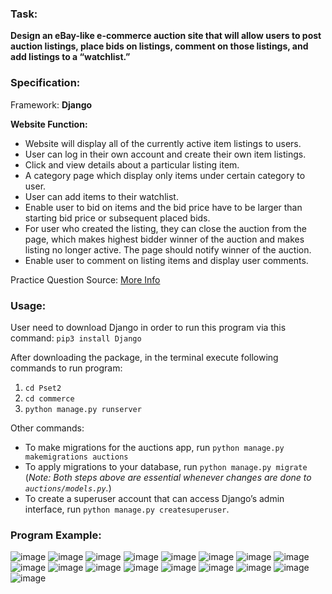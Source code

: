 ### Task: ###
**Design an eBay-like e-commerce auction site that will allow users to post auction listings, place bids on listings, comment on those listings, and add listings to a “watchlist.”**

### Specification: ###
Framework: **Django**

**Website Function:**

- Website will display all of the currently active item listings to users.
- User can log in their own account and create their own item listings.
- Click and view details about a particular listing item.
- A category page which display only items under certain category to user.
- User can add items to their watchlist.
- Enable user to bid on items and the bid price have to be larger than starting bid price or subsequent placed bids.
- For user who created the listing, they can close the auction from the page, which makes highest bidder winner of the auction and makes listing no longer active. The page should notify winner of the auction.
- Enable user to comment on listing items and display user comments.

Practice Question Source: [More Info](https://cs50.harvard.edu/web/2020/projects/2/commerce/)

### Usage: ###
User need to download Django in order to run this program via this command: `pip3 install Django`

After downloading the package, in the terminal execute following commands to run program:
1. `cd Pset2`
2. `cd commerce`
3. `python manage.py runserver`

Other commands:
- To make migrations for the auctions app, run `python manage.py makemigrations auctions`
- To apply migrations to your database, run `python manage.py migrate` <br>
   (*Note: Both steps above are essential whenever changes are done to `auctions/models.py`.*)
- To create a superuser account that can access Django’s admin interface, run `python manage.py createsuperuser`.

### Program Example: ###
![image](https://user-images.githubusercontent.com/107826905/215714327-7ba3225b-cf74-47a0-9f74-660d9d7a746c.png)
![image](https://user-images.githubusercontent.com/107826905/215714428-4fd0b35b-fdf5-4627-b02f-7f4d02ea21f4.png)
![image](https://user-images.githubusercontent.com/107826905/215714525-3212cf96-6f7b-4afd-95b9-3d6da6351491.png)
![image](https://user-images.githubusercontent.com/107826905/215714639-3e3e7477-4d5a-4552-8ba3-e65719ded814.png)
![image](https://user-images.githubusercontent.com/107826905/215715142-b6501234-4f95-4f70-afb3-ed7ba41e49bc.png)
![image](https://user-images.githubusercontent.com/107826905/215715064-d7d9e3cf-ed81-4811-bce9-828c487b8fe5.png)
![image](https://user-images.githubusercontent.com/107826905/215715392-5a6d22fd-89e2-4231-be62-c7efc71959a2.png)
![image](https://user-images.githubusercontent.com/107826905/215715511-d4ef32fe-2ef5-4973-84a6-b81896ca2622.png)
![image](https://user-images.githubusercontent.com/107826905/215715761-58ac1709-f36c-4143-9a4b-41f7a2eeb3cc.png)
![image](https://user-images.githubusercontent.com/107826905/215716047-152a1cbe-a099-4e1a-a0f0-ccf889d4930d.png)
![image](https://user-images.githubusercontent.com/107826905/215716118-0299a847-68f1-4184-aed4-454d47fa8ef9.png)
![image](https://user-images.githubusercontent.com/107826905/215716216-aed68c89-75a6-4600-8ced-6626389c1bbf.png)
![image](https://user-images.githubusercontent.com/107826905/215716355-d65f1765-2db1-46eb-a0d8-99d5f24ed3d0.png)
![image](https://user-images.githubusercontent.com/107826905/215716450-b8c6e754-f57f-495a-8212-75a0376881b5.png)
![image](https://user-images.githubusercontent.com/107826905/215716499-aa49ecd6-0a6b-4d13-b4b7-75742e76414d.png)
![image](https://user-images.githubusercontent.com/107826905/215716565-bc432796-e9a4-467b-baa0-abffb46a9487.png)
![image](https://user-images.githubusercontent.com/107826905/215717020-5d908c24-c331-4cd8-a95b-bfb1c067b355.png)






